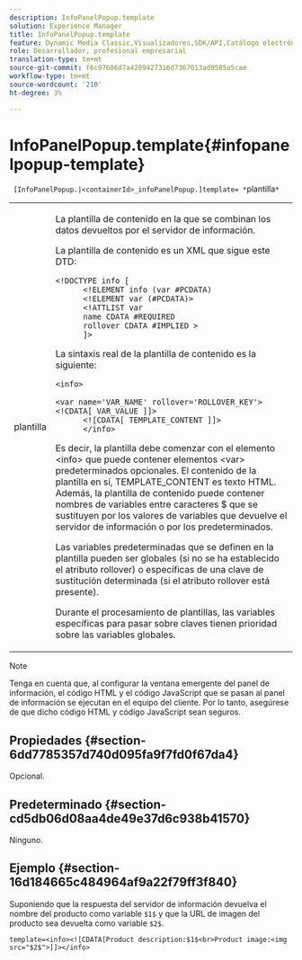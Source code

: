 ```yaml
---
description: InfoPanelPopup.template
solution: Experience Manager
title: InfoPanelPopup.template
feature: Dynamic Media Classic,Visualizadores,SDK/API,Catálogo electrónico
role: Desarrollador, profesional empresarial
translation-type: tm+mt
source-git-commit: f6c97606d7a4209427316d7367013ad9585a5cae
workflow-type: tm+mt
source-wordcount: '210'
ht-degree: 3%

---
```



# InfoPanelPopup.template{#infopanelpopup-template}

` [InfoPanelPopup.|<containerId>_infoPanelPopup.]template= *`plantilla`*`

<table id="table_A6B1B446A7AE4A4A8B552C07EC88E518"> 
 <tbody> 
  <tr> 
   <td> <p> <span class="codeph"><span class="varname"> plantilla</span></span> </p> </td> 
   <td> <p>La plantilla de contenido en la que se combinan los datos devueltos por el servidor de información. </p> <p>La plantilla de contenido es un XML que sigue este DTD: </p> <p> <code>&lt;!DOCTYPE&nbsp;info&nbsp;[
      &lt;!ELEMENT&nbsp;info&nbsp;(var&nbsp;#PCDATA)
      &lt;!ELEMENT&nbsp;var&nbsp;(#PCDATA)&gt;
      &lt;!ATTLIST&nbsp;var&nbsp;
      name&nbsp;CDATA&nbsp;#REQUIRED
      rollover&nbsp;CDATA&nbsp;#IMPLIED&nbsp;&gt;
      ]&gt;</code> </p> <p>La sintaxis real de la plantilla de contenido es la siguiente: </p> <p> <code>&lt;info&gt;
      &lt;var&nbsp;name='VAR_NAME'&nbsp;rollover='ROLLOVER_KEY'&gt;&lt;!CDATA[&nbsp;VAR_VALUE&nbsp;]]&gt;
      &lt;![CDATA[&nbsp;TEMPLATE_CONTENT&nbsp;]]&gt;
      &lt;/info&gt;</code> </p> <p>Es decir, la plantilla debe comenzar con el elemento <span class="codeph"> &lt;info&gt;</span> que puede contener elementos <span class="codeph"> &lt;var&gt;</span> predeterminados opcionales. El contenido de la plantilla en sí, <span class="codeph"> TEMPLATE_CONTENT</span> es texto HTML. Además, la plantilla de contenido puede contener nombres de variables entre caracteres <span class="codeph"> $</span> que se sustituyen por los valores de variables que devuelve el servidor de información o por los predeterminados. </p> <p>Las variables predeterminadas que se definen en la plantilla pueden ser globales (si no se ha establecido el atributo rollover) o específicas de una clave de sustitución determinada (si el atributo rollover está presente). </p> <p>Durante el procesamiento de plantillas, las variables específicas para pasar sobre claves tienen prioridad sobre las variables globales. </p> </td> 
  </tr> 
 </tbody> 
</table>

>[!NOTE]
>
>Tenga en cuenta que, al configurar la ventana emergente del panel de información, el código HTML y el código JavaScript que se pasan al panel de información se ejecutan en el equipo del cliente. Por lo tanto, asegúrese de que dicho código HTML y código JavaScript sean seguros.

## Propiedades {#section-6dd7785357d740d095fa9f7fd0f67da4}

Opcional.

## Predeterminado {#section-cd5db06d08aa4de49e37d6c938b41570}

Ninguno.

## Ejemplo {#section-16d184665c484964af9a22f79ff3f840}

Suponiendo que la respuesta del servidor de información devuelva el nombre del producto como variable `$1$` y que la URL de imagen del producto sea devuelta como variable `$2$`.

`template=<info><![CDATA[Product description:$1$<br>Product image:<img src="$2$">]]></info>`
